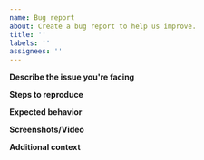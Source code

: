 ```yaml
---
name: Bug report
about: Create a bug report to help us improve.
title: ''
labels: ''
assignees: ''
---
```


**Describe the issue you're facing**

**Steps to reproduce**

**Expected behavior**

**Screenshots/Video**

**Additional context**

